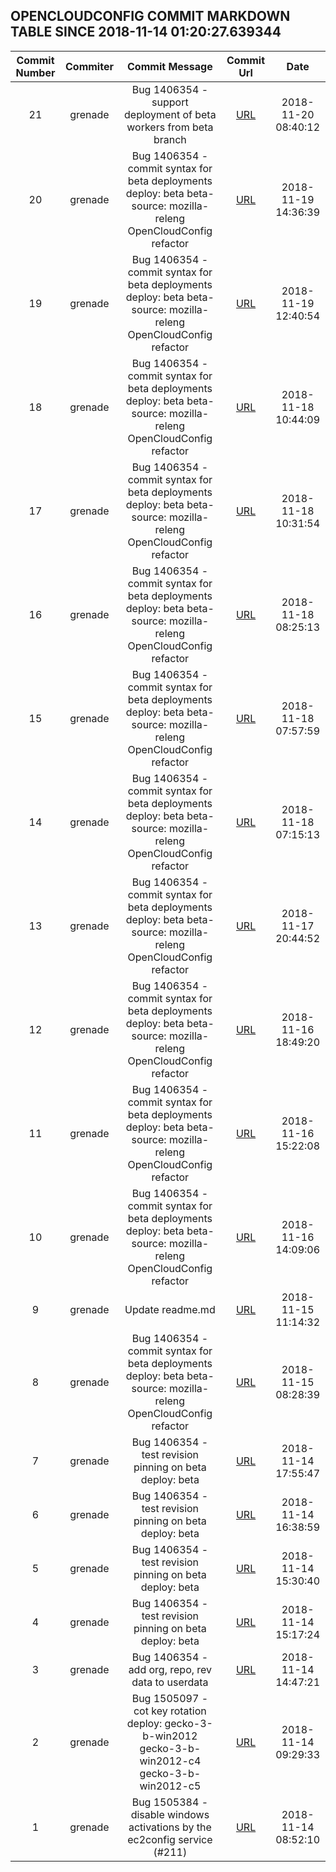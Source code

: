 ## OPENCLOUDCONFIG COMMIT MARKDOWN TABLE SINCE 2018-11-14 01:20:27.639344

| Commit Number | Commiter | Commit Message | Commit Url | Date | 
|:---:|:----:|:----------------------------------:|:------:|:----:| 
|21|grenade|Bug 1406354 - support deployment of beta workers from beta branch|[URL](https://github.com/mozilla-releng/OpenCloudConfig/commit/02f8fe187edc61cbc5f35a01194329e421ab334c)|2018-11-20 08:40:12
|20|grenade|Bug 1406354 - commit syntax for beta deployments  deploy: beta  beta-source: mozilla-releng OpenCloudConfig refactor|[URL](https://github.com/mozilla-releng/OpenCloudConfig/commit/85ab65d2f630aa9b4167dde86723b9a0fd19b286)|2018-11-19 14:36:39
|19|grenade|Bug 1406354 - commit syntax for beta deployments  deploy: beta  beta-source: mozilla-releng OpenCloudConfig refactor|[URL](https://github.com/mozilla-releng/OpenCloudConfig/commit/354379279a0925412fa525efb0d54ba13ddee80c)|2018-11-19 12:40:54
|18|grenade|Bug 1406354 - commit syntax for beta deployments  deploy: beta  beta-source: mozilla-releng OpenCloudConfig refactor|[URL](https://github.com/mozilla-releng/OpenCloudConfig/commit/f3c833a205211ef9decac61c537a7c51db1387c0)|2018-11-18 10:44:09
|17|grenade|Bug 1406354 - commit syntax for beta deployments  deploy: beta  beta-source: mozilla-releng OpenCloudConfig refactor|[URL](https://github.com/mozilla-releng/OpenCloudConfig/commit/452ba20a9011677b57bc03ba98b6c437cc75823b)|2018-11-18 10:31:54
|16|grenade|Bug 1406354 - commit syntax for beta deployments  deploy: beta  beta-source: mozilla-releng OpenCloudConfig refactor|[URL](https://github.com/mozilla-releng/OpenCloudConfig/commit/68be6efc46579b8038e088d24416f11e20b51c0e)|2018-11-18 08:25:13
|15|grenade|Bug 1406354 - commit syntax for beta deployments  deploy: beta  beta-source: mozilla-releng OpenCloudConfig refactor|[URL](https://github.com/mozilla-releng/OpenCloudConfig/commit/bd03fad58acf0a58442c6d6e9a6f806fd5b33ec5)|2018-11-18 07:57:59
|14|grenade|Bug 1406354 - commit syntax for beta deployments  deploy: beta  beta-source: mozilla-releng OpenCloudConfig refactor|[URL](https://github.com/mozilla-releng/OpenCloudConfig/commit/2747ef389229124464663de1e980f7c7b7718667)|2018-11-18 07:15:13
|13|grenade|Bug 1406354 - commit syntax for beta deployments  deploy: beta  beta-source: mozilla-releng OpenCloudConfig refactor|[URL](https://github.com/mozilla-releng/OpenCloudConfig/commit/7acec7dc82c80d8273309fc30325b1e8ea37cead)|2018-11-17 20:44:52
|12|grenade|Bug 1406354 - commit syntax for beta deployments  deploy: beta  beta-source: mozilla-releng OpenCloudConfig refactor|[URL](https://github.com/mozilla-releng/OpenCloudConfig/commit/78f64a5f43795e95b5d0c7ee493a0703df176997)|2018-11-16 18:49:20
|11|grenade|Bug 1406354 - commit syntax for beta deployments  deploy: beta  beta-source: mozilla-releng OpenCloudConfig refactor|[URL](https://github.com/mozilla-releng/OpenCloudConfig/commit/8d62b0f44789aca2ec6baac3a8e4394b2ad1209b)|2018-11-16 15:22:08
|10|grenade|Bug 1406354 - commit syntax for beta deployments  deploy: beta  beta-source: mozilla-releng OpenCloudConfig refactor|[URL](https://github.com/mozilla-releng/OpenCloudConfig/commit/81b4559d9d9ed1f4f25057cb15227c3275d4151b)|2018-11-16 14:09:06
|9|grenade|Update readme.md|[URL](https://github.com/mozilla-releng/OpenCloudConfig/commit/6f8a3043b37baf481d4dd24d0350192923e4676b)|2018-11-15 11:14:32
|8|grenade|Bug 1406354 - commit syntax for beta deployments  deploy: beta  beta-source: mozilla-releng OpenCloudConfig refactor|[URL](https://github.com/mozilla-releng/OpenCloudConfig/commit/74a1bfffb050e02d32f7c1c7968f4e152a2413bf)|2018-11-15 08:28:39
|7|grenade|Bug 1406354 - test revision pinning on beta  deploy: beta|[URL](https://github.com/mozilla-releng/OpenCloudConfig/commit/c617fb6df3edbdb7069e35253a343976cc112a50)|2018-11-14 17:55:47
|6|grenade|Bug 1406354 - test revision pinning on beta  deploy: beta|[URL](https://github.com/mozilla-releng/OpenCloudConfig/commit/b59b86f820237daba1246ba51a1470db80ec5083)|2018-11-14 16:38:59
|5|grenade|Bug 1406354 - test revision pinning on beta  deploy: beta|[URL](https://github.com/mozilla-releng/OpenCloudConfig/commit/79a801733f410461d3c0ec358c691a9bea916236)|2018-11-14 15:30:40
|4|grenade|Bug 1406354 - test revision pinning on beta  deploy: beta|[URL](https://github.com/mozilla-releng/OpenCloudConfig/commit/be5ba21508fd088e6072c514c8067a18a8a813fa)|2018-11-14 15:17:24
|3|grenade|Bug 1406354 - add org, repo, rev data to userdata|[URL](https://github.com/mozilla-releng/OpenCloudConfig/commit/b0fe2882459a20594c6bc641af1eacac08c9738a)|2018-11-14 14:47:21
|2|grenade|Bug 1505097 - cot key rotation  deploy: gecko-3-b-win2012 gecko-3-b-win2012-c4 gecko-3-b-win2012-c5|[URL](https://github.com/mozilla-releng/OpenCloudConfig/commit/c11ab8baf17e1accbccfebcc3eac876b8e2878dc)|2018-11-14 09:29:33
|1|grenade|Bug 1505384 - disable windows activations by the ec2config service (#211)|[URL](https://github.com/mozilla-releng/OpenCloudConfig/commit/aad5af169bf876da806de8b1fc80497d2db54626)|2018-11-14 08:52:10


